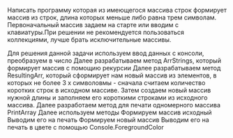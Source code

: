 Написать программу которая из имеющегося массива  строк формирует массив из строк, длина которых меньше либо равна трем символам. Первоначальный массив задаем на старте или вводим с клавиатуры.При решении не рекомендуется пользоваться коллекциями, лучше брать исключительные массивы.

Для решения данной задачи используем ввод данных с консоли, преобразуем в число
Далее разрабатываем метод ArrStrings, который формирует массив с помощию рекурсии
Далее разрабатываем метод ResultingArr, который сформирует нам новый массив из элементов, в которых не более 3 х символовмы - сначала считаем количество коротких строк в исходном массиве. Затем создаем новый массив нужной длины и заполняем его короткими строками из исходного массива.
Далее разработаем метод для печати одномерного массива PrintArray
Далее используем методы
Формируем массив исходный
Выводим его на печать
Формируем новый массив 
Выводим его на печать в цвете с помощью Console.ForegroundColor 
